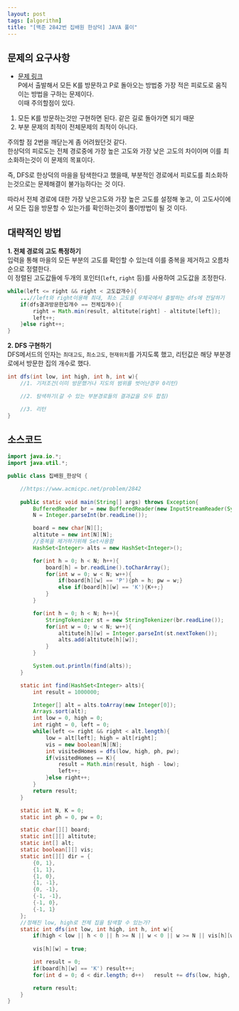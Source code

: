 ```yaml
---
layout: post
tags: [algorithm]
title: "[백준 2842번 집배원 한상덕] JAVA 풀이"
---
```

## 문제의 요구사항
* [문제 링크](https://www.acmicpc.net/problem/2842)  
P에서 출발해서 모든 K를 방문하고 P로 돌아오는 방법중 가장 적은 피로도로 움직이는 방법을 구하는 문제이다.  
이때 주의할점이 있다.  
1. 모든 K를 방문하는것만 구현하면 된다. 같은 길로 돌아가면 되기 때문
2. 부분 문제의 최적이 전체문제의 최적이 아니다.  
  
주의할 점 2번을 깨닫는게 좀 어려웠던것 같다.  
한상덕의 피로도는 전체 경로중에 가장 높은 고도와 가장 낮은 고도의 차이이며 이를 최소화하는것이 이 문제의 목표이다.  
  
즉, DFS로 한상덕의 마을을 탐색한다고 했을때, 부분적인 경로에서 피로도를 최소화하는것으로는 문제해결이 불가능하다는 것 이다.  
  
따라서 전체 경로에 대한 가장 낮은고도와 가장 높은 고도를 설정해 놓고, 
이 고도사이에서 모든 집을 방문할 수 있는가를 확인하는것이 풀이방법이 될 것 이다.  
  
## 대략적인 방법
__1. 전체 경로의 고도 특정하기__  
입력을 통해 마을의 모든 부분의 고도를 확인할 수 있는데 이를 중복을 제거하고 오름차순으로 정렬한다.  
이 정렬된 고도값들에 두개의 포인터(`left`, `right` 등)를 사용하여 고도값을 조정한다.  
```java 
while(left <= right && right < 고도값개수){
    ...//left와 right이용해 최대, 최소 고도를 우체국에서 출발하는 dfs에 전달하기
    if(dfs결과방문한집개수 == 전체집개수){
        right = Math.min(result, altitute[right] - altitute[left]);
        left++;
    }else right++;
}
```
__2. DFS 구현하기__  
DFS메서드의 인자는 `최대고도`, `최소고도`, `현재위치`를 가지도록 했고, 
리턴값은 해당 부분경로에서 방문한 집의 개수로 했다.
```java
int dfs(int low, int high, int h, int w){
    //1. 기저조건(이미 방문했거나 지도의 범위를 벗어난경우 0리턴)

    //2. 탐색하기(갈 수 있는 부분경로들의 결과값을 모두 합침)

    //3. 리턴
}
```

## 소스코드
```java
import java.io.*;
import java.util.*;

public class 집배원_한상덕 {

    //https://www.acmicpc.net/problem/2842
    
    public static void main(String[] args) throws Exception{
        BufferedReader br = new BufferedReader(new InputStreamReader(System.in));
        N = Integer.parseInt(br.readLine());

        board = new char[N][];
        altitute = new int[N][N];
        //중복을 제거하기위해 Set사용함
        HashSet<Integer> alts = new HashSet<Integer>();

        for(int h = 0; h < N; h++){
            board[h] = br.readLine().toCharArray();
            for(int w = 0; w < N; w++){
                if(board[h][w] == 'P'){ph = h; pw = w;}
                else if(board[h][w] == 'K'){K++;}
            }
        }

        for(int h = 0; h < N; h++){
            StringTokenizer st = new StringTokenizer(br.readLine());
            for(int w = 0; w < N; w++){
                altitute[h][w] = Integer.parseInt(st.nextToken());
                alts.add(altitute[h][w]);
            }
        }

        System.out.println(find(alts));
    }

    static int find(HashSet<Integer> alts){
        int result = 1000000;

        Integer[] alt = alts.toArray(new Integer[0]);
        Arrays.sort(alt);
        int low = 0, high = 0;
        int right = 0, left = 0;
        while(left <= right && right < alt.length){
            low = alt[left]; high = alt[right];
            vis = new boolean[N][N];
            int visitedHomes = dfs(low, high, ph, pw);
            if(visitedHomes == K){
                result = Math.min(result, high - low);
                left++;
            }else right++;
        }
        return result;
    }

    static int N, K = 0;
    static int ph = 0, pw = 0;

    static char[][] board;
    static int[][] altitute;
    static int[] alt;
    static boolean[][] vis;
    static int[][] dir = {
        {0, 1},
        {1, 1},
        {1, 0},
        {1, -1},
        {0, -1},
        {-1, -1},
        {-1, 0},
        {-1, 1}
    };
    //정해진 low, high로 전체 집을 탐색할 수 있는가?
    static int dfs(int low, int high, int h, int w){
        if(high < low || h < 0 || h >= N || w < 0 || w >= N || vis[h][w] || low > altitute[h][w] || high < altitute[h][w]) return 0;
        
        vis[h][w] = true;

        int result = 0;
        if(board[h][w] == 'K') result++;
        for(int d = 0; d < dir.length; d++)   result += dfs(low, high, h + dir[d][0], w + dir[d][1]);

        return result;
    }
}

```
